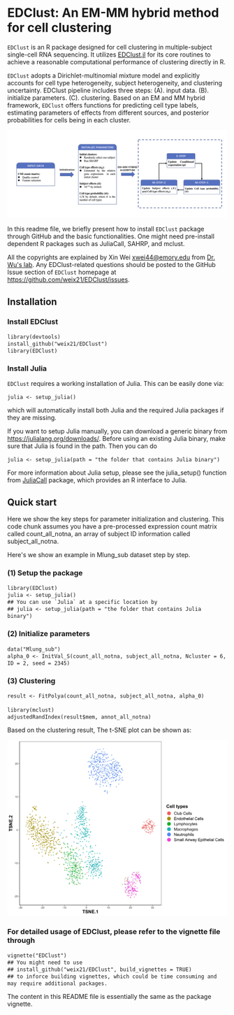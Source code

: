# EDClust: An EM-MM hybrid method for cell clustering

`EDClust` is an R package designed for cell clustering in multiple-subject single-cell RNA sequencing. 
It utilizes [EDClust.jl](https://github.com/weix21/EDClust.jl) for its core routines 
to achieve a reasonable computational performance of clustering directly in R.
  
`EDClust` adopts a Dirichlet-multinomial mixture model 
and explicitly accounts for cell type heterogeneity, subject heterogeneity, and clustering uncertainty. 
EDClust pipeline includes three steps: (A). input data. (B). initialize parameters. (C). clustering.
Based on an EM and MM hybrid framework, 
`EDClust` offers functions for predicting cell type labels,
estimating parameters of effects from different sources,
and posterior probabilities for cells being in each cluster.  

![image](https://github.com/weix21/EDClust/blob/main/vignettes/flowchart.jpg)
  
In this readme file, we briefly present how to install `EDClust` package through GitHub and the basic functionalities. 
One might need pre-install dependent R packages such as JuliaCall, SAHRP, and mclust.

All the copyrights are explained by Xin Wei <xwei44@emory.edu> from [Dr. Wu's lab](http://www.haowulab.org/). 
Any EDClust-related questions should be posted to the GitHub Issue section of `EDClust`
homepage at https://github.com/weix21/EDClust/issues.

## Installation

### Install EDClust

```{r install, message=FALSE, warning=FALSE}
library(devtools)
install_github("weix21/EDClust")
library(EDClust)
```
### Install Julia

`EDClust` requires a working installation of Julia. This can be easily done via:

```{r install, message=FALSE, warning=FALSE}
julia <- setup_julia() 
```

which will automatically install both Julia and the required Julia packages if they are missing. 

If you want to setup Julia manually, you can download a generic binary from https://julialang.org/downloads/. 
Before using an existing Julia binary, make sure that Julia is found in the path. Then you can do 

```{r install, message=FALSE, warning=FALSE}
julia <- setup_julia(path = "the folder that contains Julia binary") 
```

For more information about Julia setup, 
please see the julia_setup() function from [JuliaCall](https://github.com/Non-Contradiction/JuliaCall) package, 
which provides an R interface to Julia.

## Quick start

Here we show the key steps for parameter initialization and clustering.
This code chunk assumes you have a pre-processed expression count matrix called count_all_notna, an array of subject ID information called subject_all_notna.

Here's we show an example in Mlung_sub dataset step by step.

### (1) Setup the package 

```{r quick_start, eval = FALSE}
library(EDClust)
julia <- setup_julia()
## You can use `Julia` at a specific location by
## julia <- setup_julia(path = "the folder that contains Julia binary") 
```

### (2) Initialize parameters

```{r quick_start, eval = FALSE}
data("Mlung_sub")
alpha_0 <- InitVal_S(count_all_notna, subject_all_notna, Ncluster = 6, ID = 2, seed = 2345) 
```

### (3) Clustering

```{r quick_start, eval = FALSE}
result <- FitPolya(count_all_notna, subject_all_notna, alpha_0)

library(mclust)
adjustedRandIndex(result$mem, annot_all_notna)
```

Based on the clustering result, The t-SNE plot can be shown as: 

![image](https://github.com/weix21/EDClust/blob/main/vignettes/TSNE.jpg)

### For detailed usage of EDClust, please refer to the vignette file through

```{r vignettes, eval = FALSE}
vignette("EDClust")
## You might need to use
## install_github("weix21/EDClust", build_vignettes = TRUE)
## to inforce building vignettes, which could be time consuming and may require additional packages.
```

The content in this README file is essentially the same as the package vignette.



























